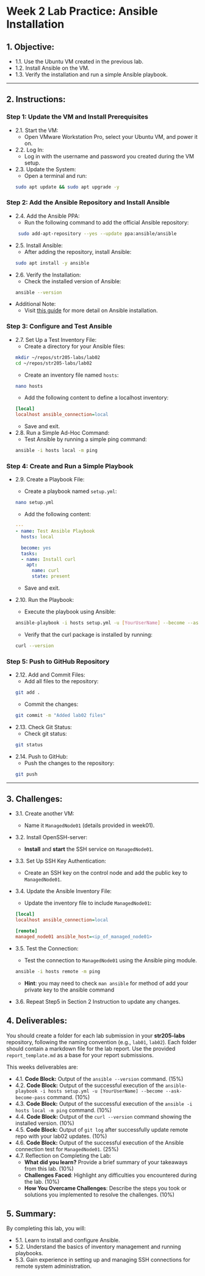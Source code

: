 # Week 2 Lab Practice: Ansible Installation

## 1. Objective:

- 1.1. Use the Ubuntu VM created in the previous lab.
- 1.2. Install Ansible on the VM.
- 1.3. Verify the installation and run a simple Ansible playbook.

---

## 2. Instructions:

### Step 1: Update the VM and Install Prerequisites

- 2.1. Start the VM:
  - Open VMware Workstation Pro, select your Ubuntu VM, and power it on.
- 2.2. Log In:
  - Log in with the username and password you created during the VM setup.
- 2.3. Update the System:
  - Open a terminal and run:
  ```bash
  sudo apt update && sudo apt upgrade -y
  ```

### Step 2: Add the Ansible Repository and Install Ansible

- 2.4. Add the Ansible PPA:
  - Run the following command to add the official Ansible repository:
  ```bash
   sudo add-apt-repository --yes --update ppa:ansible/ansible
  ```
- 2.5. Install Ansible:
  - After adding the repository, install Ansible:
  ```bash
  sudo apt install -y ansible
  ```
- 2.6. Verify the Installation:
  - Check the installed version of Ansible:
  ```bash
  ansible --version
  ```
- Additional Note:
  - Visit [this guide](https://docs.ansible.com/ansible/latest/installation_guide/index.html) for more detail on Ansible installation.
### Step 3: Configure and Test Ansible

- 2.7. Set Up a Test Inventory File:
  - Create a directory for your Ansible files:
  ```bash
  mkdir ~/repos/str205-labs/lab02
  cd ~/repos/str205-labs/lab02
  ```
  - Create an inventory file named `hosts`:
  ```bash
  nano hosts
  ```
  - Add the following content to define a localhost inventory:
  ```ini
  [local]
  localhost ansible_connection=local
  ```
  - Save and exit.
- 2.8. Run a Simple Ad-Hoc Command:
  - Test Ansible by running a simple ping command:
  ```bash
  ansible -i hosts local -m ping
  ```

### Step 4: Create and Run a Simple Playbook

- 2.9. Create a Playbook File:

  - Create a playbook named `setup.yml`:

  ```bash
  nano setup.yml
  ```

  - Add the following content:

  ```yaml
  ---
  - name: Test Ansible Playbook
    hosts: local

    become: yes
    tasks:
    - name: Install curl
      apt:
        name: curl
        state: present
  ```

  - Save and exit.

- 2.10. Run the Playbook:
  - Execute the playbook using Ansible:
  ```bash
  ansible-playbook -i hosts setup.yml -u [YourUserName] --become --ask-become-pass
  ```
  - Verify that the curl package is installed by running:
  ```bash
  curl --version
  ```

### Step 5: Push to GitHub Repository

- 2.12. Add and Commit Files:
  - Add all files to the repository:
  ```bash
  git add .
  ```
  - Commit the changes:
  ```bash
  git commit -m "Added lab02 files"
  ```
- 2.13. Check Git Status:
  - Check git status:
  ```bash
  git status
  ```
- 2.14. Push to GitHub:
  - Push the changes to the repository:
  ```bash
  git push
  ```

---

## 3. Challenges:

- 3.1. Create another VM:
  - Name it `ManagedNode01` (details provided in week01).
- 3.2. Install OpenSSH-server:
  - **Install** and **start** the SSH service on `ManagedNode01`.
- 3.3. Set Up SSH Key Authentication:
  - Create an SSH key on the control node and add the public key to `ManagedNode01`.
- 3.4. Update the Ansible Inventory File:

  - Update the inventory file to include `ManagedNode01`:

  ```ini
  [local]
  localhost ansible_connection=local

  [remote]
  managed_node01 ansible_host=<ip_of_managed_node01>
  ```

- 3.5. Test the Connection:
  - Test the connection to `ManagedNode01` using the Ansible ping module.
  ```bash
  ansible -i hosts remote -m ping
  ```
  - **Hint**: you may need to check `man ansible` for method of add your private key to the ansible command
- 3.6. Repeat Step5 in Section 2 Instruction to update any changes.
## 4. Deliverables:

You should create a folder for each lab submission in your **str205-labs** repository, following the naming convention (e.g., `lab01`, `lab02`). Each folder should contain a markdown file for the lab report. Use the provided `report_template.md` as a base for your report submissions.

This weeks deliverables are:

- 4.1. **Code Block:** Output of the `ansible --version` command. (15%)
- 4.2. **Code Block:** Output of the successful execution of the `ansible-playbook -i hosts setup.yml -u [YourUserName] --become --ask-become-pass` command. (10%)
- 4.3. **Code Block:** Output of the successful execution of the `ansible -i hosts local -m ping` command. (10%)
- 4.4. **Code Block:** Output of the `curl --version` command showing the installed version. (10%)
- 4.5. **Code Block:** Output of `git log` after successfully update remote repo with your lab02 updates. (10%)
- 4.6. **Code Block:** Output of the successful execution of the Ansible connection test for `ManagedNode01`. (25%)
- 4.7. Reflection on Completing the Lab:
  - **What did you learn?** Provide a brief summary of your takeaways from this lab. (10%)
  - **Challenges Faced**: Highlight any difficulties you encountered during the lab. (10%)
  - **How You Overcame Challenges**: Describe the steps you took or solutions you implemented to resolve the challenges. (10%)

## 5. Summary:

By completing this lab, you will:

- 5.1. Learn to install and configure Ansible.
- 5.2. Understand the basics of inventory management and running playbooks.
- 5.3. Gain experience in setting up and managing SSH connections for remote system administration.
